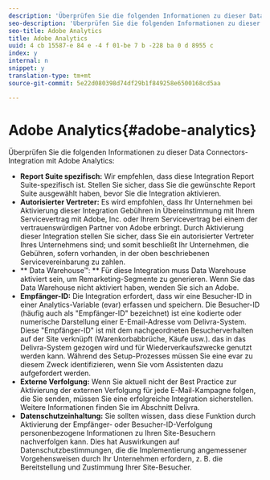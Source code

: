 ```yaml
---
description: 'Überprüfen Sie die folgenden Informationen zu dieser Data Connectors-Integration mit Adobe Analytics. '
seo-description: 'Überprüfen Sie die folgenden Informationen zu dieser Data Connectors-Integration mit Adobe Analytics. '
seo-title: Adobe Analytics
title: Adobe Analytics
uuid: 4 cb 15587-e 84 e -4 f 01-be 7 b -228 ba 0 d 8955 c
index: y
internal: n
snippet: y
translation-type: tm+mt
source-git-commit: 5e22d080398d74df29b1f849258e6500168cd5aa

---
```



# Adobe Analytics{#adobe-analytics}

Überprüfen Sie die folgenden Informationen zu dieser Data Connectors-Integration mit Adobe Analytics:

* **Report Suite spezifisch:** Wir empfehlen, dass diese Integration Report Suite-spezifisch ist. Stellen Sie sicher, dass Sie die gewünschte Report Suite ausgewählt haben, bevor Sie die Integration aktivieren.
* **Autorisierter Vertreter:** Es wird empfohlen, dass Ihr Unternehmen bei Aktivierung dieser Integration Gebühren in Übereinstimmung mit Ihrem Servicevertrag mit Adobe, Inc. oder Ihrem Servicevertrag bei einem der vertrauenswürdigen Partner von Adobe erbringt. Durch Aktivierung dieser Integration stellen Sie sicher, dass Sie ein autorisierter Vertreter Ihres Unternehmens sind; und somit beschließt Ihr Unternehmen, die Gebühren, sofern vorhanden, in der oben beschriebenen Servicevereinbarung zu zahlen.
* ** Data Warehouse™: ** Für diese Integration muss Data Warehouse aktiviert sein, um Remarketing-Segmente zu generieren. Wenn Sie das Data Warehouse nicht aktiviert haben, wenden Sie sich an Adobe.
* **Empfänger-ID:** Die Integration erfordert, dass wir eine Besucher-ID in einer Analytics-Variable (evar) erfassen und speichern. Die Besucher-ID (häufig auch als "Empfänger-ID" bezeichnet) ist eine kodierte oder numerische Darstellung einer E-Email-Adresse vom Delivra-System. Diese "Empfänger-ID" ist mit dem nachgeordneten Besucherverhalten auf der Site verknüpft (Warenkorbabbrüche, Käufe usw.). das in das Delivra-System gezogen wird und für Wiederverkaufszwecke genutzt werden kann. Während des Setup-Prozesses müssen Sie eine evar zu diesem Zweck identifizieren, wenn Sie vom Assistenten dazu aufgefordert werden.
* **Externe Verfolgung:** Wenn Sie aktuell nicht der Best Practice zur Aktivierung der externen Verfolgung für jede E-Mail-Kampagne folgen, die Sie senden, müssen Sie eine erfolgreiche Integration sicherstellen. Weitere Informationen finden Sie im Abschnitt Delivra.
* **Datenschutzeinhaltung:** Sie sollten wissen, dass diese Funktion durch Aktivierung der Empfänger- oder Besucher-ID-Verfolgung personenbezogene Informationen zu Ihren Site-Besuchern nachverfolgen kann. Dies hat Auswirkungen auf Datenschutzbestimmungen, die die Implementierung angemessener Vorgehensweisen durch Ihr Unternehmen erfordern, z. B. die Bereitstellung und Zustimmung Ihrer Site-Besucher.

